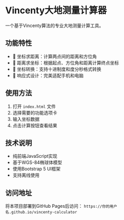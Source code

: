 # Vincenty大地测量计算器

一个基于Vincenty算法的专业大地测量计算工具。

## 功能特性

- 📍 坐标求距离：计算两点间的距离和方位角
- 🧭 距离求坐标：根据起点、方位角和距离计算终点坐标  
- 🔄 坐标转换：支持十进制度和度分秒格式转换
- 📱 响应式设计：完美适配手机和电脑

## 使用方法

1. 打开 `index.html` 文件
2. 选择需要的功能选项卡
3. 输入坐标数据
4. 点击计算按钮查看结果

## 技术说明

- 纯前端JavaScript实现
- 基于WGS-84椭球体模型
- 使用Bootstrap 5 UI框架
- 支持离线使用

## 访问地址

将本项目部署到GitHub Pages后访问：
`https://你的用户名.github.io/vincenty-calculator`

